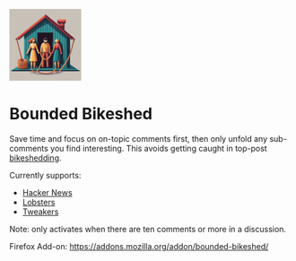 ![Bounded Bikeshed icon](./icons/bb-128.png)
# Bounded Bikeshed

Save time and focus on on-topic comments first, then only unfold any sub-comments you find interesting. This avoids
getting caught in top-post [bikeshedding](https://en.wiktionary.org/wiki/bikeshedding#English).

Currently supports:
* [Hacker News](https://news.ycombinator.com/)
* [Lobsters](https://lobste.rs/)
* [Tweakers](https://tweakers.net/)

Note: only activates when there are ten comments or more in a discussion.

Firefox Add-on: https://addons.mozilla.org/addon/bounded-bikeshed/
